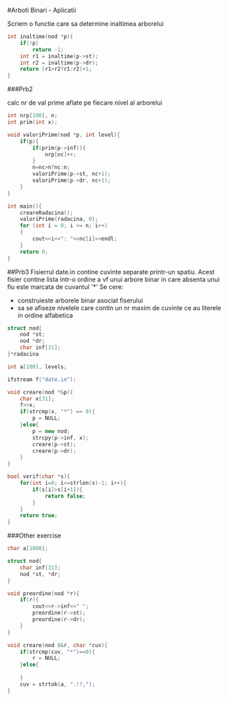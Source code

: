 #Arboti Binari - Aplicatii

Scriem o functie care sa determine inaltimea arborelui

```C++
int inaltime(nod *p){
	if(!p)
		return -1;
	int r1 = inaltime(p->st);
	int r2 = inaltime(p->dr);
	return (r1>r2?r1:r2)+1;
}
```

###Prb2

calc nr de val prime aflate pe fiecare nivel al arborelui

```C++
int nrp[100], n;
int prim(int x);

void valoriPrime(nod *p, int level){
	if(p){
		if(prim(p->inf)){
			nrp[nc]++;
		}
		n=nc>n?nc:n;
		valoriPrime(p->st, nc+1);
		valoriPrime(p->dr, nc+1);
	}
}

int main(){
	creareRadacina();
	valoriPrime(radacina, 0);
	for (int i = 0; i <= n; i++)
	{
		cout<<i<<": "<<nc[i]<<endl;
	}
	return 0;
}

```


##Prb3
Fisierrul date.in contine cuvinte separate printr-un spatiu. Acest fisier contine lista intr-o ordine a vf unui arbore binar in care absenta unui fiu este marcata de cuvantul '*'
Se cere: 
- construieste arborele binar asociat fiserului
- sa se afiseze nivelele care contin un nr maxim de cuvinte ce au literele in ordine alfabetica

```c++
struct nod{
	nod *st;
	nod *dr;
	char inf[31];
}*radacina

int a[100], levels;

ifstream f("date.in");

void creare(nod *&p){
	char x[31];
	f>>x;
	if(strcmp(x, "*") == 0){
		p = NULL;
	}else{
		p = new nod;
		strcpy(p->inf, x);
		creare(p->st);
		creare(p->dr);
	}
}

bool verif(char *s){
	for(int i=0; i<=strlen(s)-1; i++){
		if(s[i]>s[i+1]){
			return false;
		}
	}
	return true;
}

```

###Other exercise

```c++
char a[1000];

struct nod{
	char inf[31];
	nod *st, *dr;
}

void preordine(nod *r){
	if(r){
		cout<<r->inf<<" ";
		preordine(r->st);
		preordine(r->dr);
	}
}

void creare(nod 8&r, char *cuv){
	if(strcmp(cuv, "*")==0){
		r = NULL;
	}else{
		
	}
	cuv = strtok(a, ".!?,");
}
```
